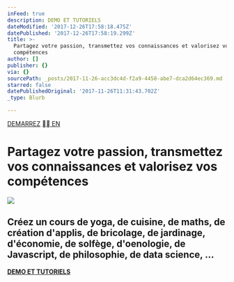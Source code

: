 ```yaml
---
inFeed: true
description: DEMO ET TUTORIELS
dateModified: '2017-12-26T17:58:18.475Z'
datePublished: '2017-12-26T17:58:19.299Z'
title: >-
  Partagez votre passion, transmettez vos connaissances et valorisez vos
  compétences
author: []
publisher: {}
via: {}
sourcePath: _posts/2017-11-26-acc3dc4d-f2a9-4458-abe7-dca2d64ec369.md
starred: false
datePublishedOriginal: '2017-11-26T11:31:43.702Z'
_type: Blurb

---
```

[DEMARREZ][0]
[ EN][1]

# Partagez votre passion, transmettez vos connaissances et valorisez vos compétences
![](https://the-grid-user-content.s3-us-west-2.amazonaws.com/163d400a-0669-46e1-b0c4-5949c269cfe5.png)

## **Créez un cours** de yoga, de cuisine, de maths, de création d'applis, de bricolage, de jardinage, d'économie, de solfège, d'oenologie, de Javascript, de philosophie, de data science, ...

**[DEMO ET TUTORIELS][2]**

[0]: https://cyboolo.eu.auth0.com/login?client=W1jbxu3C003wehR2kbuCJorz9D23hyEB
[1]: https://en.cyboolo.io/
[2]: https://cyboolo-demo.netlify.com/